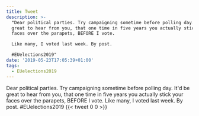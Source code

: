 ```yaml
---
title: Tweet
description: >-
  "Dear political parties. Try campaigning sometime before polling day. It'd be
  great to hear from you, that one time in five years you actually stick your
  faces over the parapets, BEFORE I vote. 

  Like many, I voted last week. By post.

  #EUelections2019"
date: '2019-05-23T17:05:39+01:00'
tags:
  - EUelections2019
---
```

Dear political parties. Try campaigning sometime before polling day. It'd be great to hear from you, that one time in five years you actually stick your faces over the parapets, BEFORE I vote. 
Like many, I voted last week. By post.
#EUelections2019
      {{< tweet 0 0 >}}
    
